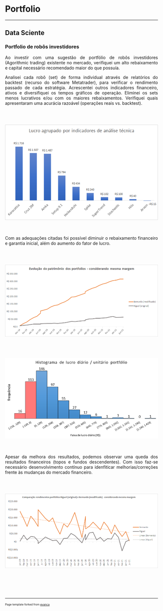 # Portfolio
---
## Data Sciente

### Portfolio de robôs investidores

<div style="text-align: justify">

Ao investir com uma sugestão de portfólio de robôs investidores (Agorithmic trading) existente no mercado, verifiquei um alto rebaixamento e capital necessário recomendado maior do que possuía. <br>

Analisei cada robô (set) de forma individual através de relatórios do backtest (recurso do software Metatrader), para verificar o rendimento passado de cada estratégia. Acrescentei outros indicadores financeiro, ativos e diversifiquei os tempos gráficos de operação. Eliminei os sets menos lucrativos e/ou com os maiores rebaixamentos. Verifiquei quais apresentaram uma acurácia razoável (operações reais vs. backtest). <br>

<br><br> <center><img src="images/fig_indicators.png"/></center> <br><br>

Com as adequações citadas foi possível diminuir o rebaixamento financeiro e garantia inicial, além do aumento do fator de lucro. <br>
  
<br><br> <center><img src="images/fig_networth.png"></center> <br><br>
<br><br> <center><img src="images/fig_histogram.png"/></center> <br><br>

Apesar da melhora dos resultados, podemos observar uma queda dos resultados financeiros (topos e fundos descendentes). Com isso faz-se necessário desenvolvimento contínuo para idenfiticar melhorias/correções frente às mudanças do mercado financeiro. <br>

<br><br> <center><img src="images/fig_profits.png"/></center> <br><br>
  
</div>
<br><br>

---
<p style="font-size:9px">Page template forked from <a href="https://github.com/evanca/quick-portfolio">evanca</a></p>
<!-- Remove above link if you don't want to attibute -->
